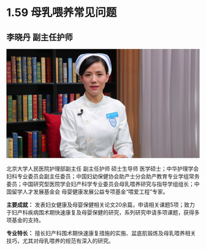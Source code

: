 # 1.59 母乳喂养常见问题

## 李晓丹 副主任护师

![1678426069741](image/c01_59/1678426069741.png)

北京大学人民医院护理部副主任 副主任护师 硕士生导师 医学硕士；中华护理学会妇科专业委员会副主任委员；中国妇幼保健协会助产士分会助产教育专业学组常务委员；中国研究型医院学会妇产科学专业委员会母乳喂养研究与指导学组组长；中国留学人才发展基金会 母婴健康发展公益专项基金“喂爱工程”专家。

**主要成就：** 发表妇女健康及母婴保健相关论文20余篇，申请相关课题5项；致力于妇产科疾病围术期快速康复及母婴保健的研究，系列研究申请多项课题，获得多项基金的支持。

**专业特长：** 擅长妇产科围术期快速康复措施的实施、盆底肌锻炼及母乳喂养相关技巧，尤其对母乳喂养的规范有深入的研究。
